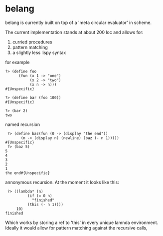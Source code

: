 # belang

belang is currently built on top of a 'meta circular evaluator' in scheme. 

The current implementation stands at about 200 loc and allows for:

1. curried procedures
2. pattern matching 
3. a slightly less lispy syntax

for example

```
?> (define foo
      (fun (x 1 -> "one")
           (x 2 -> "two")
           (x n -> n)))
#{Unspecific}

?> (define bar (foo 100))                                                              
#{Unspecific}                                                                           

?> (bar 2)                                                                             
two

```

named recursion

```
 ?> (define baz(fun (0 -> (display "the end"))
	   (n -> (display n) (newline) (baz (- n 1)))))
#{Unspecific}
 ?> (baz 5)
5
4
3
2
1
the end#{Unspecific}
```
annonymous recursion. At the moment it looks like this:

```
 ?> ((lambda* (n)
	      (if (= 0 n)
	        "finished"
		  (this (- n 1))))
     10)
finished

```
Which works by storing a ref to 'this' in every unique lamnda environment.
Ideally it would allow for pattern matching against the recursive calls, 

